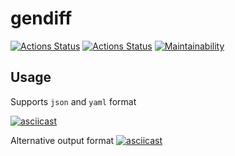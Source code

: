 # gendiff
[![Actions Status](https://github.com/i1yas/python-project-lvl2/workflows/hexlet-check/badge.svg)](https://github.com/i1yas/python-project-lvl2/actions)
[![Actions Status](https://github.com/i1yas/python-project-lvl2/workflows/build/badge.svg)](https://github.com/i1yas/python-project-lvl2/actions)
[![Maintainability](https://api.codeclimate.com/v1/badges/724d0c90b6eb9f35f24d/maintainability)](https://codeclimate.com/github/i1yas/python-project-lvl2/maintainability)

## Usage
Supports `json` and `yaml` format

[![asciicast](https://asciinema.org/a/FDxJSfZGIQ3BU5ydEC0XMGq1D.svg)](https://asciinema.org/a/FDxJSfZGIQ3BU5ydEC0XMGq1D)

Alternative output format
[![asciicast](https://asciinema.org/a/sDkN6ucOu9I6xPwsPpG6e4OoN.svg)](https://asciinema.org/a/sDkN6ucOu9I6xPwsPpG6e4OoN)